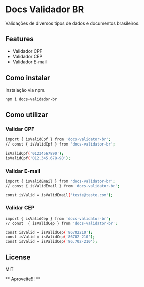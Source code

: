 # Docs Validador BR

Validações de diversos tipos de dados e documentos brasileiros.

## Features

- Validador CPF
- Validador CEP
- Validador E-mail

## Como instalar

Instalação via npm.

```sh
npm i docs-validador-br
```

## Como utilizar

### Validar CPF

```sh
import { isValidCpf } from 'docs-validator-br';
// const { isValidCpf } from 'docs-validator-br';

isValidCpf('01234567890');
isValidCpf('012.345.678-90');
```

### Validar E-mail

```sh
import { isValidEmail } from 'docs-validator-br';
// const { isValidEmail } from 'docs-validator-br';

const isValid = isValidEmail('teste@teste.com'); 
```

### Validar CEP

```sh
import { isValidCep } from 'docs-validator-br';
// const  { isValidCep } from 'docs-validator-br';

const isValid = isValidCep('86702210'); 
const isValid = isValidCep('86702-210'); 
const isValid = isValidCep('86.702-210'); 
```

## License

MIT

** Aproveite!!! **